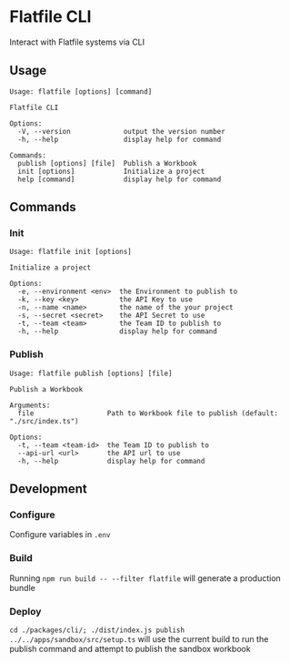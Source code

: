 # Flatfile CLI

Interact with Flatfile systems via CLI

## Usage

```
Usage: flatfile [options] [command]

Flatfile CLI

Options:
  -V, --version             output the version number
  -h, --help                display help for command

Commands:
  publish [options] [file]  Publish a Workbook
  init [options]            Initialize a project
  help [command]            display help for command
```

## Commands

### Init

```
Usage: flatfile init [options]

Initialize a project

Options:
  -e, --environment <env>  the Environment to publish to
  -k, --key <key>          the API Key to use
  -n, --name <name>        the name of the your project
  -s, --secret <secret>    the API Secret to use
  -t, --team <team>        the Team ID to publish to
  -h, --help               display help for command
```

### Publish

```
Usage: flatfile publish [options] [file]

Publish a Workbook

Arguments:
  file                  Path to Workbook file to publish (default: "./src/index.ts")

Options:
  -t, --team <team-id>  the Team ID to publish to
  --api-url <url>       the API url to use
  -h, --help            display help for command
```

## Development

### Configure

Configure variables in `.env`

### Build

Running `npm run build -- --filter flatfile` will generate a production bundle

### Deploy

`cd ./packages/cli/; ./dist/index.js publish ../../apps/sandbox/src/setup.ts` will use the current build to run the publish command and attempt to publish the sandbox workbook
